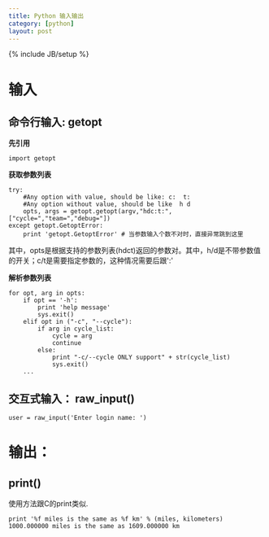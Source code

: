 ```yaml
---
title: Python 输入输出
category: [python]
layout: post
---
```

{% include JB/setup %}
# 输入
## 命令行输入: getopt

**先引用**

    import getopt

**获取参数列表**

    try:
        #Any option with value, should be like: c:  t:
        #Any option without value, should be like  h d
        opts, args = getopt.getopt(argv,"hdc:t:",["cycle=","team=","debug="])
    except getopt.GetoptError:
        print 'getopt.GetoptError' # 当参数输入个数不对时，直接异常跳到这里

其中，opts是根据支持的参数列表(hdct)返回的参数对。其中，h/d是不带参数值的开关；c/t是需要指定参数的，这种情况需要后跟':'


**解析参数列表**

    for opt, arg in opts:
        if opt == '-h':
            print 'help message'
            sys.exit()
        elif opt in ("-c", "--cycle"):
            if arg in cycle_list:
                cycle = arg
                continue
            else:
                print "-c/--cycle ONLY support" + str(cycle_list)
                sys.exit()
        ...



## 交互式输入： raw_input()

    user = raw_input('Enter login name: ')

# 输出：
## print()
使用方法跟C的print类似.

    print '%f miles is the same as %f km' % (miles, kilometers)
    1000.000000 miles is the same as 1609.000000 km


